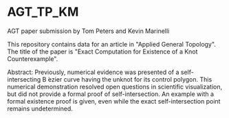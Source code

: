 # AGT_TP_KM
AGT paper submission by Tom Peters and Kevin Marinelli

This repository contains data for an article in "Applied General Topology".
The title of the paper is "Exact Computation for Existence of a Knot Counterexample".

Abstract:
Previously, numerical evidence was presented of a self-intersecting B ́ezier curve having the unknot for its control polygon. This numerical demonstration resolved open questions in scientific visualization, but did not provide a formal proof of self-intersection. An example with a formal existence proof is given, even while the exact self-intersection point remains undetermined.

